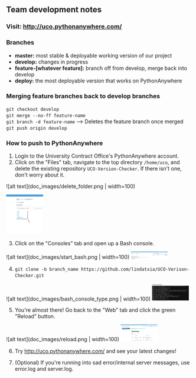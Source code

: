 ## Team development notes 

### Visit: http://uco.pythonanywhere.com/

### Branches 
- **master:** most stable & deployable working version of our project
- **develop:** changes in progress
- **feature-[whatever feature]:** branch off from develop, merge back into develop 
- **deploy:** the most deployable version that works on PythonAnywhere

### Merging feature branches back to develop branches
`git checkout develop` <br />
`git merge --no-ff feature-name` <br />
`git branch -d feature-name` --> Deletes the feature branch once merged <br />
`git push origin develop` <br />


### How to push to PythonAnywhere 

1. Login to the University Contract Office's PythonAnywhere account. 
2. Click on the "Files" tab, navigate to the top directory `/home/uco`, and delete the existing repository `UCO-Version-Checker`. If there isn't one, don't worry about it. 

![alt text](doc_images/delete_folder.png | width=100)

<img src="doc_images/delete_folder.png" width="100">

3. Click on the "Consoles" tab and open up a Bash console.

![alt text](doc_images/start_bash.png | width=100)
<img src="doc_images/start_bash.png" width="100">

4. `git clone -b branch_name https://github.com/lindatxia/UCO-Verison-Checker.git` 

![alt text](doc_images/bash_console_type.png | width=100)
<img src="doc_images/bash_console_type.png" width="100">

5. You're almost there! Go back to the "Web" tab and click the green "Reload" button. 

![alt text](doc_images/reload.png | width=100)
<img src="doc_images/reload.png" width="100">

6. Try http://uco.pythonanywhere.com/ and see your latest changes! 

7. (Optional) If you're running into sad error/internal server messages, use error.log and server.log. 